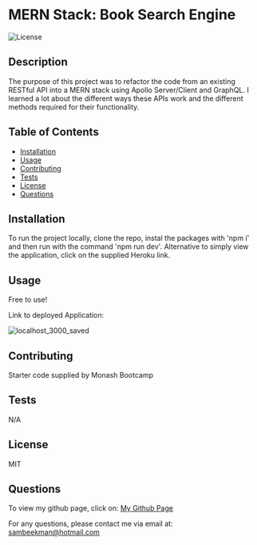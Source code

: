 
# MERN Stack: Book Search Engine

![License](https://img.shields.io/badge/License-MIT-blue)


## Description

The purpose of this project was to refactor the code from an existing RESTful API into a MERN stack using Apollo Server/Client and GraphQL. I learned a lot about the different ways these APIs work and the different methods required for their functionality.


## Table of Contents
- [Installation](#Installation)
- [Usage](#Usage)
- [Contributing](#Contributing)
- [Tests](#Tests)
- [License](#License)
- [Questions](#Questions)


## Installation

To run the project locally, clone the repo, instal the packages with 'npm i' and then run with the command 'npm run dev'. Alternative to simply view the application, click on the supplied Heroku link.


## Usage

Free to use!

Link to deployed Application: 

![localhost_3000_saved](https://github.com/SamBeekman/MERN-Book-Search-Engine/assets/131665093/8efca3f4-754e-41f0-9d58-af19ca51f17d)



## Contributing

Starter code supplied by Monash Bootcamp


## Tests

N/A


## License

MIT


## Questions

To view my github page, click on: [My Github Page](https://www.github.com/SamBeekman)

For any questions, please contact me via email at: sambeekman@hotmail.com
